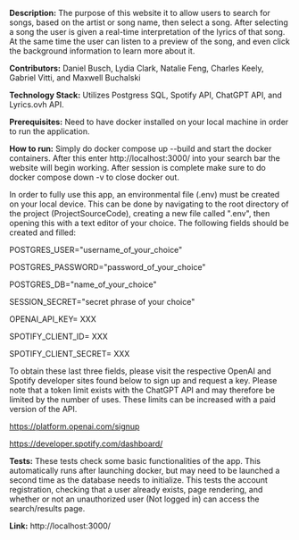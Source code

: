 **Description:** 
  The purpose of this website it to allow users to search for songs, based on the artist or song name, then select a song. After selecting a song the user is given a real-time interpretation of the lyrics of that song. At the same time the user can listen to a preview of the song, and even click the background information to learn more about it. 

**Contributors:**
  Daniel Busch, Lydia Clark, Natalie Feng, Charles Keely, Gabriel Vitti, and Maxwell Buchalski

**Technology Stack:**
  Utilizes Postgress SQL, Spotify API, ChatGPT API, and Lyrics.ovh API. 

**Prerequisites:**
  Need to have docker installed on your local machine in order to run the application.

**How to run:**
  Simply do docker compose up --build and start the docker containers. After this enter http://localhost:3000/ into your search bar the website will begin working. After session is complete make sure to do docker compose down -v to close docker out. 

  In order to fully use this app, an environmental file (.env) must be created on your local device. This can be done by navigating to the root directory of the project (ProjectSourceCode), creating a new file called ".env", then opening this with a text editor of your choice. The following fields should be created and filled:

  POSTGRES_USER="username_of_your_choice"
  
  POSTGRES_PASSWORD="password_of_your_choice"
  
  POSTGRES_DB="name_of_your_choice"

  SESSION_SECRET="secret phrase of your choice"

  OPENAI_API_KEY= XXX
  
  SPOTIFY_CLIENT_ID= XXX
  
  SPOTIFY_CLIENT_SECRET= XXX

  To obtain these last three fields, please visit the respective OpenAI and Spotify developer sites found below to sign up and request a key. Please note that a token limit exists with the ChatGPT API and may therefore be limited by the number of uses. These limits can be increased with a paid version of the API.
  
  https://platform.openai.com/signup
  
  https://developer.spotify.com/dashboard/

**Tests:**
  These tests check some basic functionalities of the app. This automatically runs after launching docker, but may need to be launched a second time as the database needs to initialize. This tests the account registration, checking that a user already exists, page rendering, and whether or not an unauthorized user (Not logged in) can access the search/results page.
  
**Link:**
   http://localhost:3000/ 
